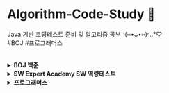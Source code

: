 # Algorithm-Code-Study 📄 <br>
Java 기반 코딩테스트 준비 및 알고리즘 공부 ◝(⑅•ᴗ•⑅)◜..°♡ <br>
#BOJ #프로그래머스 <br><br>

<details markdown="1">
<summary><strong> BOJ 백준 </strong></summary>
단계별로 풀어보기 https://www.acmicpc.net/step <br>
삼성 SW 역량 테스트 기출 문제 https://www.acmicpc.net/workbook/view/1152 <br>
</details>

<details markdown="1">
<summary><strong> SW Expert Academy SW 역량테스트 </strong></summary>
모의 SW 역량테스트 https://swexpertacademy.com/main/main.do <br>
</details>

<details markdown="1">
<summary><strong> 프로그래머스 </strong></summary>
코딩테스트 고득점 Kit https://programmers.co.kr/learn/challenges <br>
</details>
